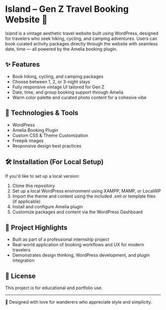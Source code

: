 # Island – Gen Z Travel Booking Website 🌿

Island is a vintage aesthetic travel website built using WordPress, designed for travelers who seek hiking, cycling, and camping adventures. Users can book curated activity packages directly through the website with seamless date, time — all powered by the Amelia booking plugin.

## ✨ Features

- Book hiking, cycling, and camping packages
- Choose between 1, 2, or 3-night stays
- Fully responsive vintage UI tailored for Gen Z
- Date, time, and group booking support through Amelia
- Warm color palette and curated photo content for a cohesive vibe

## 🧰 Technologies & Tools

- WordPress
- Amelia Booking Plugin
- Custom CSS & Theme Customization
- Freepik images 
- Responsive design best practices

## 🛠️ Installation (For Local Setup)

If you'd like to set up a local version:

1. Clone this repository
2. Set up a local WordPress environment using XAMPP, MAMP, or LocalWP
3. Import the theme and content using the included .xml or template files (if applicable)
4. Install and configure Amelia plugin
5. Customize packages and content via the WordPress Dashboard

## 📌 Project Highlights

- Built as part of a professional internship project
- Real-world application of booking workflows and UX for modern travelers
- Demonstrates design thinking, WordPress development, and plugin integration

## 📄 License

This project is for educational and portfolio use.

---

🧳 Designed with love for wanderers who appreciate style and simplicity.

